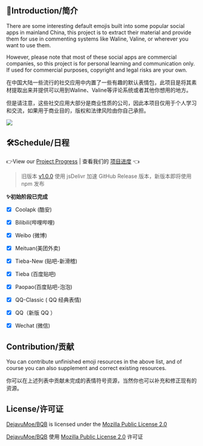 ## 📖Introduction/简介

There are some interesting default emojis built into some popular social apps in mainland China, this project is to extract their material and provide them for use in commenting systems like Waline, Valine, or wherever you want to use them.

However, please note that most of these social apps are commercial companies, so this project is for personal learning and communication only. If used for commercial purposes, copyright and legal risks are your own.

在中国大陆一些流行的社交应用中内置了一些有趣的默认表情包，此项目是将其素材提取出来并提供可以用到Waline、Valine等评论系统或者其他你想用的地方。

但是请注意，这些社交应用大部分是商业性质的公司，因此本项目仅用于个人学习和交流，如果用于商业目的，版权和法律风险由你自己承担。

[![](https://data.jsdelivr.com/v1/package/gh/DejavuMoe/BQB/badge)](https://www.jsdelivr.com/package/gh/DejavuMoe/BQB)

## 🛠️Schedule/日程

 👉View our [Project Progress](https://github.com/DejavuMoe/BQB/projects/1) | 查看我们的 [项目进度](https://github.com/DejavuMoe/BQB/projects/1) 👈

> 旧版本 [v1.0.0](https://github.com/DejavuMoe/BQB/releases/tag/v1.0.0) 使用 jsDelivr 加速 GitHub Release 版本，新版本即将使用 npm 发布

**✨初始阶段已完成**

- [x] Coolapk (酷安)
- [x] Bilibili(哔哩哔哩)
- [x] Weibo (微博)
- [x] Meituan(美团外卖)
- [x] Tieba-New (贴吧-新滑稽)
- [x] Tieba (百度贴吧)
- [x] Paopao(百度贴吧-泡泡)
- [x] QQ-Classic ( QQ 经典表情)
- [x] QQ（新版 QQ ）
- [x] Wechat (微信)


## Contribution/贡献

You can contribute unfinished emoji resources in the above list, and of course you can also supplement and correct existing resources.

你可以在上述列表中贡献未完成的表情符号资源，当然你也可以补充和修正现有的资源。

## License/许可证

[DejavuMoe/BQB](https://github.com/DejavuMoe/BQB) is licensed under the [Mozilla Public License 2.0](https://github.com/DejavuMoe/BQB/blob/master/LICENSE)

[DejavuMoe/BQB](https://github.com/DejavuMoe/BQB) 使用 [Mozilla Public License 2.0](https://github.com/DejavuMoe/BQB/blob/master/LICENSE) 许可证

